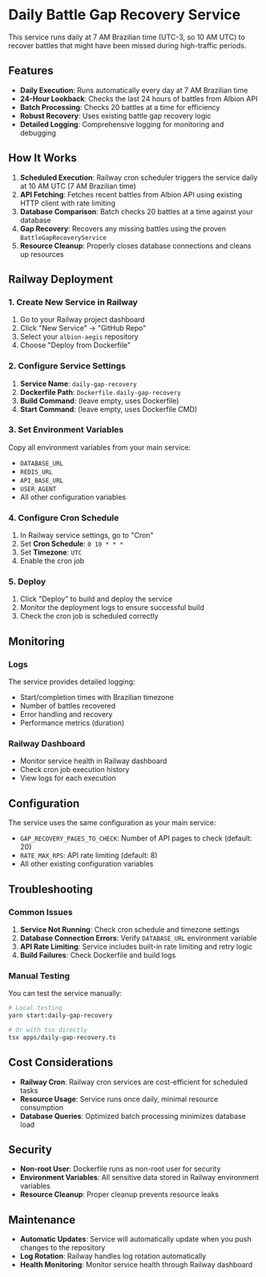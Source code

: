 # Daily Battle Gap Recovery Service

This service runs daily at 7 AM Brazilian time (UTC-3, so 10 AM UTC) to recover battles that might have been missed during high-traffic periods.

## Features

- **Daily Execution**: Runs automatically every day at 7 AM Brazilian time
- **24-Hour Lookback**: Checks the last 24 hours of battles from Albion API
- **Batch Processing**: Checks 20 battles at a time for efficiency
- **Robust Recovery**: Uses existing battle gap recovery logic
- **Detailed Logging**: Comprehensive logging for monitoring and debugging

## How It Works

1. **Scheduled Execution**: Railway cron scheduler triggers the service daily at 10 AM UTC (7 AM Brazilian time)
2. **API Fetching**: Fetches recent battles from Albion API using existing HTTP client with rate limiting
3. **Database Comparison**: Batch checks 20 battles at a time against your database
4. **Gap Recovery**: Recovers any missing battles using the proven `BattleGapRecoveryService`
5. **Resource Cleanup**: Properly closes database connections and cleans up resources

## Railway Deployment

### 1. Create New Service in Railway

1. Go to your Railway project dashboard
2. Click "New Service" → "GitHub Repo"
3. Select your `albion-aegis` repository
4. Choose "Deploy from Dockerfile"

### 2. Configure Service Settings

1. **Service Name**: `daily-gap-recovery`
2. **Dockerfile Path**: `Dockerfile.daily-gap-recovery`
3. **Build Command**: (leave empty, uses Dockerfile)
4. **Start Command**: (leave empty, uses Dockerfile CMD)

### 3. Set Environment Variables

Copy all environment variables from your main service:
- `DATABASE_URL`
- `REDIS_URL`
- `API_BASE_URL`
- `USER_AGENT`
- All other configuration variables

### 4. Configure Cron Schedule

1. In Railway service settings, go to "Cron"
2. Set **Cron Schedule**: `0 10 * * *`
3. Set **Timezone**: `UTC`
4. Enable the cron job

### 5. Deploy

1. Click "Deploy" to build and deploy the service
2. Monitor the deployment logs to ensure successful build
3. Check the cron job is scheduled correctly

## Monitoring

### Logs

The service provides detailed logging:
- Start/completion times with Brazilian timezone
- Number of battles recovered
- Error handling and recovery
- Performance metrics (duration)

### Railway Dashboard

- Monitor service health in Railway dashboard
- Check cron job execution history
- View logs for each execution

## Configuration

The service uses the same configuration as your main service:
- `GAP_RECOVERY_PAGES_TO_CHECK`: Number of API pages to check (default: 20)
- `RATE_MAX_RPS`: API rate limiting (default: 8)
- All other existing configuration variables

## Troubleshooting

### Common Issues

1. **Service Not Running**: Check cron schedule and timezone settings
2. **Database Connection Errors**: Verify `DATABASE_URL` environment variable
3. **API Rate Limiting**: Service includes built-in rate limiting and retry logic
4. **Build Failures**: Check Dockerfile and build logs

### Manual Testing

You can test the service manually:
```bash
# Local testing
yarn start:daily-gap-recovery

# Or with tsx directly
tsx apps/daily-gap-recovery.ts
```

## Cost Considerations

- **Railway Cron**: Railway cron services are cost-efficient for scheduled tasks
- **Resource Usage**: Service runs once daily, minimal resource consumption
- **Database Queries**: Optimized batch processing minimizes database load

## Security

- **Non-root User**: Dockerfile runs as non-root user for security
- **Environment Variables**: All sensitive data stored in Railway environment variables
- **Resource Cleanup**: Proper cleanup prevents resource leaks

## Maintenance

- **Automatic Updates**: Service will automatically update when you push changes to the repository
- **Log Rotation**: Railway handles log rotation automatically
- **Health Monitoring**: Monitor service health through Railway dashboard
